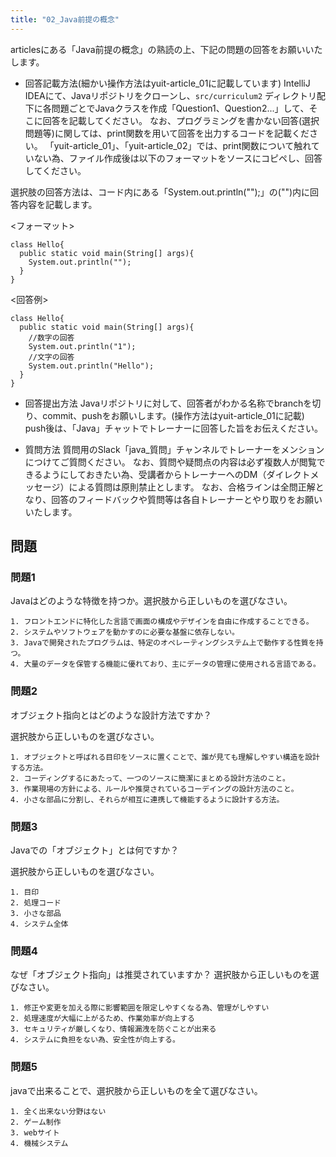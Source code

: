 ```yaml
---
title: "02_Java前提の概念"
---
```


articlesにある「Java前提の概念」の熟読の上、下記の問題の回答をお願いいたします。

* 回答記載方法(細かい操作方法はyuit-article_01に記載しています)
IntelliJ IDEAにて、Javaリポジトリをクローンし、`src/curriculum2` ディレクトリ配下に各問題ごとでJavaクラスを作成「Question1、Question2...」して、そこに回答を記載してください。
なお、プログラミングを書かない回答(選択問題等)に関しては、print関数を用いて回答を出力するコードを記載ください。
「yuit-article_01」、「yuit-article_02」では、print関数について触れていない為、ファイル作成後は以下のフォーマットをソースにコピペし、回答してください。

選択肢の回答方法は、コード内にある「System.out.println("");」の("")内に回答内容を記載します。

<フォーマット>
```
class Hello{
  public static void main(String[] args){
    System.out.println("");
  }
}
```
<回答例>
```
class Hello{
  public static void main(String[] args){
    //数字の回答
    System.out.println("1");
    //文字の回答
    System.out.println("Hello");
  }
}

```

* 回答提出方法
Javaリポジトリに対して、回答者がわかる名称でbranchを切り、commit、pushをお願いします。(操作方法はyuit-article_01に記載)
push後は、「Java」チャットでトレーナーに回答した旨をお伝えください。


* 質問方法
質問用のSlack「java_質問」チャンネルでトレーナーをメンションにつけてご質問ください。
なお、質問や疑問点の内容は必ず複数人が閲覧できるようにしておきたい為、受講者からトレーナーへのDM（ダイレクトメッセージ）による質問は原則禁止とします。
なお、合格ラインは全問正解となり、回答のフィードバックや質問等は各自トレーナーとやり取りをお願いいたします。

## 問題

### 問題1
Javaはどのような特徴を持つか。選択肢から正しいものを選びなさい。

```
1. フロントエンドに特化した言語で画面の構成やデザインを自由に作成することできる。
2. システムやソフトウェアを動かすのに必要な基盤に依存しない。
3. Javaで開発されたプログラムは、特定のオペレーティングシステム上で動作する性質を持つ。
4. 大量のデータを保管する機能に優れており、主にデータの管理に使用される言語である。
```

### 問題2
オブジェクト指向とはどのような設計方法ですか？

選択肢から正しいものを選びなさい。

```
1. オブジェクトと呼ばれる目印をソースに置くことで、誰が見ても理解しやすい構造を設計する方法。
2. コーディングするにあたって、一つのソースに簡潔にまとめる設計方法のこと。
3. 作業現場の方針による、ルールや推奨されているコーデイングの設計方法のこと。
4. 小さな部品に分割し、それらが相互に連携して機能するように設計する方法。
```

### 問題3
Javaでの「オブジェクト」とは何ですか？

選択肢から正しいものを選びなさい。

```
1. 目印
2. 処理コード
3. 小さな部品
4. システム全体
```

### 問題4
なぜ「オブジェクト指向」は推奨されていますか？
選択肢から正しいものを選びなさい。

```
1. 修正や変更を加える際に影響範囲を限定しやすくなる為、管理がしやすい
2. 処理速度が大幅に上がるため、作業効率が向上する
3. セキュリティが厳しくなり、情報漏洩を防ぐことが出来る
4. システムに負担をない為、安全性が向上する。
```


### 問題5
javaで出来ることで、選択肢から正しいものを全て選びなさい。

```
1. 全く出来ない分野はない
2. ゲーム制作
3. webサイト
4. 機械システム
```